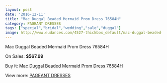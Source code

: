 ```yaml
---
layout: post
date: '2016-12-11'
title: "Mac Duggal Beaded Mermaid Prom Dress 76584H"
category: PAGEANT DRESSES
tags: ["special","bridal","wedding","sale","duggal"]
image: http://www.eudances.com/4527-thickbox_default/mac-duggal-beaded-mermaid-prom-dress-76584h.jpg
---
```

Mac Duggal Beaded Mermaid Prom Dress 76584H

On Sales: **$567.99**
<a href="https://www.eudances.com/en/pageant-dresses/1513-mac-duggal-beaded-mermaid-prom-dress-76584h.html"><amp-img layout="responsive" width="600" height="600" src="//www.eudances.com/4527-thickbox_default/mac-duggal-beaded-mermaid-prom-dress-76584h.jpg" alt="Mac Duggal Beaded Mermaid Prom Dress 76584H 0" /></a>
<a href="https://www.eudances.com/en/pageant-dresses/1513-mac-duggal-beaded-mermaid-prom-dress-76584h.html"><amp-img layout="responsive" width="600" height="600" src="//www.eudances.com/4528-thickbox_default/mac-duggal-beaded-mermaid-prom-dress-76584h.jpg" alt="Mac Duggal Beaded Mermaid Prom Dress 76584H 1" /></a>
<a href="https://www.eudances.com/en/pageant-dresses/1513-mac-duggal-beaded-mermaid-prom-dress-76584h.html"><amp-img layout="responsive" width="600" height="600" src="//www.eudances.com/4529-thickbox_default/mac-duggal-beaded-mermaid-prom-dress-76584h.jpg" alt="Mac Duggal Beaded Mermaid Prom Dress 76584H 2" /></a>

Buy it: [Mac Duggal Beaded Mermaid Prom Dress 76584H](https://www.eudances.com/en/pageant-dresses/1513-mac-duggal-beaded-mermaid-prom-dress-76584h.html "Mac Duggal Beaded Mermaid Prom Dress 76584H")

View more: [PAGEANT DRESSES](https://www.eudances.com/en/16-pageant-dresses "PAGEANT DRESSES")